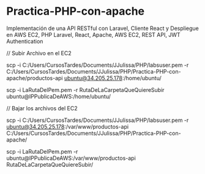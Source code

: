 # Practica-PHP-con-apache
Implementación de una API RESTful con Laravel, Cliente React y Despliegue en AWS EC2, PHP Laravel, React, Apache, AWS EC2, REST API, JWT Authentication 


// Subir Archivo en el EC2 

scp -i C:/Users/CursosTardes/Documents/JJulissa/PHP/labsuser.pem -r C:/Users/CursosTardes/Documents/JJulissa/PHP/Practica-PHP-con-apache/productos-api ubuntu@34.205.25.178:/home/ubuntu/

scp -i LaRutaDelPem.pem -r RutaDeLaCarpetaQueQuiereSubir ubuntu@IPPublicaDeAWS:/home/ubuntu/

 
// Bajar los archivos del EC2 

scp -i C:/Users/CursosTardes/Documents/JJulissa/PHP/labsuser.pem -r ubuntu@34.205.25.178:/var/www/productos-api C:/Users/CursosTardes/Documents/JJulissa/PHP/Practica-PHP-con-apache/

scp -i LaRutaDelPem.pem -r ubuntu@IPPublicaDeAWS:/var/www/productos-api RutaDeLaCarpetaQueQuiereSubir/
